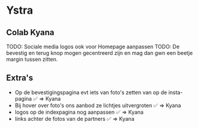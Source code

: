 # Ystra
## Colab Kyana
TODO: Sociale media logos ook voor Homepage aanpassen
TODO: De bevestig en terug knop mogen gecentreerd zijn en mag dan gwn een beetje margin tussen zitten.


## Extra's
- Op de bevestigingspagina evt iets van foto's zetten van op de insta-pagina ✅ => Kyana
- Bij hover over foto's ons aanbod ze lichtjes uitvergroten ✅ => Kyana
- logos op de indexpagina nog aanpassen ✅ => Kyana
- links achter de fotos van de partners ✅ => Kyana